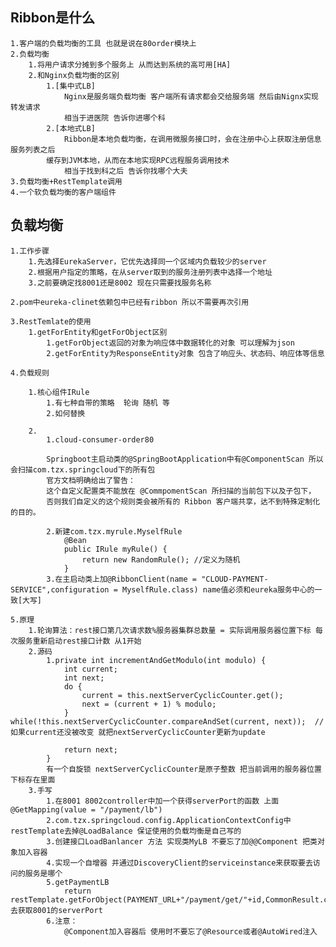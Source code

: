 ## Ribbon是什么

    1.客户端的负载均衡的工具 也就是说在80order模块上
    2.负载均衡
        1.将用户请求分摊到多个服务上 从而达到系统的高可用[HA]
        2.和Nginx负载均衡的区别
            1.[集中式LB]
                Nginx是服务端负载均衡 客户端所有请求都会交给服务端 然后由Nignx实现转发请求
                相当于进医院 告诉你进哪个科
            2.[本地式LB]
                Ribbon是本地负载均衡，在调用微服务接口时，会在注册中心上获取注册信息服务列表之后
            缓存到JVM本地，从而在本地实现RPC远程服务调用技术
                相当于找到科之后 告诉你找哪个大夫
    3.负载均衡+RestTemplate调用
    4.一个软负载均衡的客户端组件

## 负载均衡

    1.工作步骤
        1.先选择EurekaServer，它优先选择同一个区域内负载较少的server
        2.根据用户指定的策略，在从server取到的服务注册列表中选择一个地址
        3.之前要确定找8001还是8002 现在只需要找服务名称
    
    2.pom中eureka-clinet依赖包中已经有ribbon 所以不需要再次引用

    3.RestTemlate的使用
        1.getForEntity和getForObject区别
            1.getForObject返回的对象为响应体中数据转化的对象 可以理解为json
            2.getForEntity为ResponseEntity对象 包含了响应头、状态码、响应体等信息
    
    4.负载规则

        1.核心组件IRule 
            1.有七种自带的策略  轮询 随机 等
            2.如何替换
        
        2.
            1.cloud-consumer-order80

            Springboot主启动类的@SpringBootApplication中有@ComponentScan 所以会扫描com.tzx.springcloud下的所有包
            官方文档明确给出了警告：
            这个自定义配置类不能放在 @CommpomentScan 所扫描的当前包下以及子包下，
            否则我们自定义的这个规则类会被所有的 Ribbon 客户端共享，达不到特殊定制化的目的。

            2.新建com.tzx.myrule.MyselfRule
                @Bean
                public IRule myRule() {
                    return new RandomRule(); //定义为随机
                }
            3.在主启动类上加@RibbonClient(name = "CLOUD-PAYMENT-SERVICE",configuration = MyselfRule.class) name值必须和eureka服务中心的一致[大写]
    
    5.原理
        1.轮询算法：rest接口第几次请求数%服务器集群总数量 = 实际调用服务器位置下标 每次服务重新启动rest接口计数 从1开始
        2.源码
            1.private int incrementAndGetModulo(int modulo) {
                int current;
                int next;
                do {
                    current = this.nextServerCyclicCounter.get();
                    next = (current + 1) % modulo;
                } while(!this.nextServerCyclicCounter.compareAndSet(current, next));  //如果current还没被改变 就把nextServerCyclicCounter更新为update

                return next;
            }
            有一个自旋锁 nextServerCyclicCounter是原子整数 把当前调用的服务器位置下标存在里面
        3.手写
            1.在8001 8002controller中加一个获得serverPort的函数 上面@GetMapping(value = "/payment/lb")
            2.com.tzx.springcloud.config.ApplicationContextConfig中restTemplate去掉@LoadBalance 保证使用的负载均衡是自己写的
            3.创建接口LoadBanlancer 方法 实现类MyLB 不要忘了加@@Component 把类对象加入容器
            4.实现一个自增器 并通过DiscoveryClient的serviceinstance来获取要去访问的服务是哪个
            5.getPaymentLB 
                return restTemplate.getForObject(PAYMENT_URL+"/payment/get/"+id,CommonResult.class); 去获取8001的serverPort
            6.注意：
                @Component加入容器后 使用时不要忘了@Resource或者@AutoWired注入

